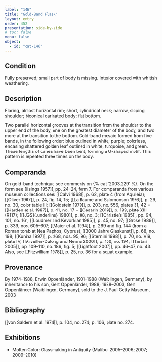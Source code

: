 ```yaml
---
label: "146"
title: "Gold-Band Flask"
layout: entry
order: 452
presentation: side-by-side
# toc: false
menu: false
object:
  - id: "cat-146"
---
```


## Condition

Fully preserved; small part of body is missing. Interior covered with whitish weathering.

## Description

Flaring, almost horizontal rim; short, cylindrical neck; narrow, sloping shoulder; biconical carinated body; flat bottom.

Two parallel horizontal grooves at the transition from the shoulder to the upper end of the body, one on the greatest diameter of the body, and two more at the transition to the bottom. Gold-band mosaic formed from five bands, in the following order: blue outlined in white; purple; colorless, encasing shattered golden leaf outlined in white, turquoise, and green. These lengths of canes have been bent, forming a U-shaped motif. This pattern is repeated three times on the body.

## Comparanda

On gold-band technique see comments on {% cat '2003.229' %}. On the form see [[Isings 1957]], pp. 24–24, form 7. For comparanda from various museum collections see: [[Calvi 1968]], p. 62, plate 4 (from Aquileia); [[Oliver 1967]], p. 24, fig. 14, 15; [[La Baume and Salomonson 1976]], p. 29, no. 30, color table III; [[Goldstein 1979]], p. 203, no. 556, plates 31, 42 = [[Harden et al. 1987]], p. 41, no. 17 = [[Cesarin 2019]], p. 183, plate XIII (R117); [[[JGS]{.underline} 1980]], p. 88, no. 3; [[Christie’s 1985]], pp. 94, 101, no. 161; [[Loudmer and Kevorkian 1985]], p. 45, no. 97; [[Grose 1989]], p. 339, nos. 605–607; [[Maier et al. 1994]], p. 269 and fig. 144 (from a Roman tomb at Nea Paphos, Cyprus); [[3000 Jahre Glaskunst]], p. 68, no. 198; [[Kunina 1997]], p. 268, nos. 95, 96; [[Sternini 1998]], p. 70, no. Vl9, plate IV; [[Arveiller-Dulong and Nenna 2000]], p. 156, no. 194; [[Tartari 2005]], pp. 109–110, no. 186, fig. 5; [[Lightfoot 2007]], pp. 46–47, no. 43. Also, see [[Fitzwilliam 1978]], p. 25, no. 36 for a squat example.

## Provenance

By 1974–1988, Erwin Oppenländer, 1901–1988 (Waiblingen, Germany), by inheritance to his son, Gert Oppenländer, 1988; 1988–2003, Gert Oppenländer (Waiblingen, Germany), sold to the J. Paul Getty Museum, 2003

## Bibliography

[[von Saldern et al. 1974]], p. 104, no. 274; p. 106, plate no. 274.

## Exhibitions

-   Molten Color: Glassmaking in Antiquity (Malibu, 2005–2006; 2007; 2009–2010)